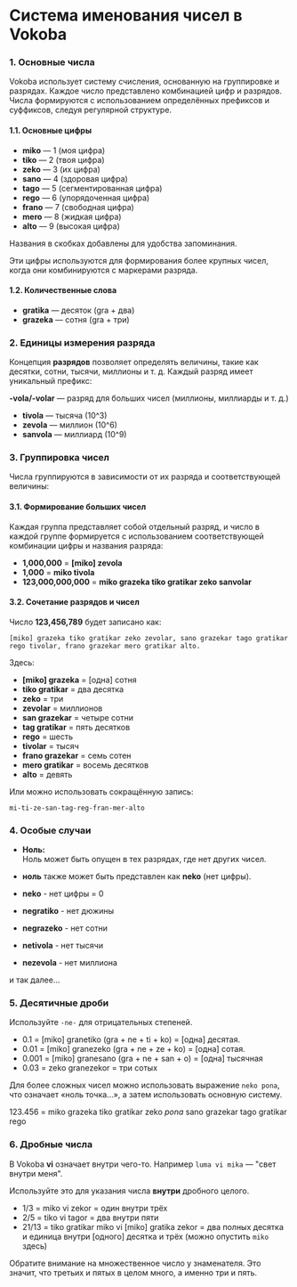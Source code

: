 # Система именования чисел в Vokoba

### **1. Основные числа**

Vokoba использует систему счисления, основанную на группировке и разрядах. Каждое число представлено комбинацией цифр и разрядов. Числа формируются с использованием определённых префиксов и суффиксов, следуя регулярной структуре.

#### **1.1. Основные цифры**

- **miko** — 1 (моя цифра)
- **tiko** — 2 (твоя цифра)
- **zeko** — 3 (их цифра)
- **sano** — 4 (здоровая цифра)
- **tago** — 5 (сегментированная цифра)
- **rego** — 6 (упорядоченная цифра)
- **frano** — 7 (свободная цифра)
- **mero** — 8 (жидкая цифра)
- **alto** — 9 (высокая цифра)

Названия в скобках добавлены для удобства запоминания.

Эти цифры используются для формирования более крупных чисел, когда они комбинируются с маркерами разряда.

#### **1.2. Количественные слова**

- **gratika** — десяток (gra + два)
- **grazeka** — сотня (gra + три)

### **2. Единицы измерения разряда**

Концепция **разрядов** позволяет определять величины, такие как десятки, сотни, тысячи, миллионы и т. д. Каждый разряд имеет уникальный префикс:

**-vola/-volar** — разряд для больших чисел (миллионы, миллиарды и т. д.)

- **tivola** — тысяча (10^3)
- **zevola** — миллион (10^6)
- **sanvola** — миллиард (10^9)

### **3. Группировка чисел**

Числа группируются в зависимости от их разряда и соответствующей величины:

#### **3.1. Формирование больших чисел**

Каждая группа представляет собой отдельный разряд, и число в каждой группе формируется с использованием соответствующей комбинации цифры и названия разряда:

- **1,000,000** = **[miko] zevola**  
- **1,000** = **miko tivola**  
- **123,000,000,000** = **miko grazeka tiko gratikar zeko sanvolar**

#### **3.2. Сочетание разрядов и чисел**

Число **123,456,789** будет записано как:

```
[miko] grazeka tiko gratikar zeko zevolar, sano grazekar tago gratikar rego tivolar, frano grazekar mero gratikar alto.
```

Здесь:
- **[miko] grazeka** = [одна] сотня
- **tiko gratikar** = два десятка
- **zeko** = три
- **zevolar** = миллионов
- **san grazekar** = четыре сотни
- **tag gratikar** = пять десятков
- **rego** = шесть
- **tivolar** = тысяч
- **frano grazekar** = семь сотен
- **mero gratikar** = восемь десятков
- **alto** = девять

Или можно использовать сокращённую запись:
```
mi-ti-ze-san-tag-reg-fran-mer-alto
```


### **4. Особые случаи**

- **Ноль:**  
  Ноль может быть опущен в тех разрядах, где нет других чисел.

-  **ноль** также может быть представлен как **neko** (нет цифры).
-  **neko** - нет цифры = 0
-  **negratiko** - нет дюжины
-  **negrazeko** - нет сотни
-  **netivola** - нет тысячи
-  **nezevola** - нет миллиона
 
и так далее...

### **5. Десятичные дроби**

Используйте `-ne-` для отрицательных степеней.

- 0.1 = [miko] granetiko (gra + ne + ti + ko) = [одна] десятая.
- 0.01 = [miko] granezeko (gra + ne + ze + ko) = [одна] сотая.
- 0.001 = [miko] granesano (gra + ne + san + o) = [одна] тысячная
- 0.03 = zeko granezekor = три сотых

Для более сложных чисел можно использовать выражение `neko pona`, что означает «ноль точка...», а затем использовать основную систему.

123.456 = miko grazeka tiko gratikar zeko *pona* sano grazekar tago gratikar rego

### **6. Дробные числа**

В Vokoba **vi** означает внутри чего-то. Например `luma vi mika` — "свет внутри меня".

Используйте это для указания числа **внутри** дробного целого.
- 1/3 = miko vi zekor = один внутри трёх
- 2/5 = tiko vi tagor = два внутри пяти
- 21/13 = tiko gratikar miko vi [miko] gratika zekor = два полных десятка и единица внутри [одного] десятка и трёх (можно опустить `miko` здесь)

Обратите внимание на множественное число у знаменателя. Это значит, что третьих и пятых в целом много, а именно три и пять.